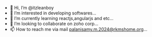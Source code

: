 - 👋 Hi, I’m @itzleanboy
- 👀 I’m interested in developing softwares...
- 🌱 I’m currently learning reactjs,angularjs and etc...
- 💞️ I’m looking to collaborate on zoho corp...
- 📫 How to reach me via mail palanisamy.m.2024@rkmshome.org...

<!---
itzleanboy/itzleanboy is a ✨ special ✨ repository because its `README.md` (this file) appears on your GitHub profile.
You can click the Preview link to take a look at your changes.
--->
